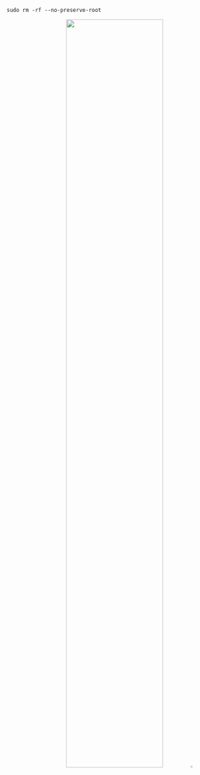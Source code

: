 
```code
sudo rm -rf --no-preserve-root
```




<div align="center">
  <picture>
    <source media="(prefers-color-scheme: dark)" srcset="http://github-profile-summary-cards.vercel.app/api/cards/profile-details?username=neoarz&theme=github_dark" />
    <img src="http://github-profile-summary-cards.vercel.app/api/cards/profile-details?username=neoarz&theme=github" width="66%" />
  </picture>
  
  <picture>
    <source media="(prefers-color-scheme: dark)" srcset="http://github-profile-summary-cards.vercel.app/api/cards/repos-per-language?username=neoarz&theme=github_dark" />
    <img src="http://github-profile-summary-cards.vercel.app/api/cards/repos-per-language?username=neoarz&theme=github" width="2%" />
  </picture>
</div>
